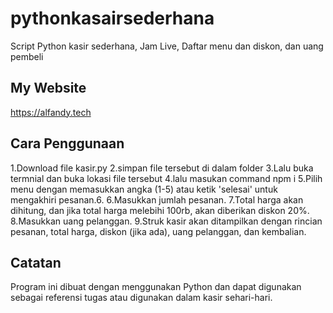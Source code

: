 # pythonkasairsederhana
Script Python kasir sederhana, Jam Live, Daftar menu dan diskon, dan uang pembeli

## My Website
https://alfandy.tech

## Cara Penggunaan

1.Download file kasir.py
2.simpan file tersebut di dalam folder
3.Lalu buka termnial dan buka lokasi file tersebut
4.lalu masukan command npm i
5.Pilih menu dengan memasukkan angka (1-5) atau ketik 'selesai' untuk mengakhiri pesanan.6. 
6.Masukkan jumlah pesanan.
7.Total harga akan dihitung, dan jika total harga melebihi 100rb, akan diberikan diskon 20%.
8.Masukkan uang pelanggan.
9.Struk kasir akan ditampilkan dengan rincian pesanan, total harga, diskon (jika ada), uang pelanggan, dan kembalian.



## Catatan


Program ini dibuat dengan menggunakan Python dan dapat digunakan sebagai referensi tugas atau digunakan dalam kasir sehari-hari.












